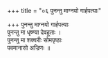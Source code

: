 +++
title = "०६ पुनन्तु माग्नयो गार्हपत्याः"

+++
पुनन्तु माग्नयो गार्हपत्याः  
पुनन्तु मा धृष्ण्या देवहूताः ।  
पुनन्तु मा शक्वरीः सोमपृष्ठाः  
पवमानासो अज्रिणः ॥